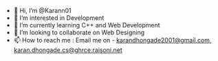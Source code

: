 - 👋 Hi, I’m @Karann01
- 👀 I’m interested in Development
- 🌱 I’m currently learning C++ and Web Development
- 💞️ I’m looking to collaborate on Web Designing 
- 📫 How to reach me : Email me on - karandhongade2001@gmail.com, karan.dhongade.cs@ghrce.raisoni.net

<!---
Karann01/Karann01 is a ✨ special ✨ repository because its `README.md` (this file) appears on your GitHub profile.
You can click the Preview link to take a look at your changes.
--->
